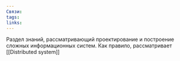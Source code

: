 ```yaml
---
Связи: 
tags: 
links:
---
```

Раздел знаний, рассматривающий проектирование и построение сложных информационных систем.
Как правило, рассматривает [[Distributed system]]